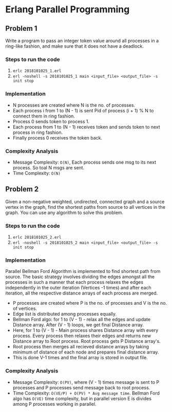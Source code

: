 # Erlang Parallel Programming

## Problem 1

Write a program to pass an integer token value around all processes in a ring-like fashion, and make sure that it does not have a deadlock.

### Steps to run the code

1. `erlc 2018101025_1.erl`
2. `erl -noshell -s 2018101025_1 main <input_file> <output_file> -s init stop`

### Implementation

- N processes are created where N is the no. of processes.
- Each process i from 1 to (N - 1) is sent Pid of process (i + 1) % N to connect them in ring fashion.
- Process 0 sends token to process 1.
- Each process from 1 to (N - 1) receives token and sends token to next process in ring fashion.
- Finally process 0 receives the token back.

### Complexity Analysis

- Message Complexity: `O(N)`, Each process sends one msg to its next process. So toal N msgs are sent.
- Time Complexity: `O(N)`

## Problem 2

Given a non-negative weighted, undirected, connected graph and a source vertex in the graph, find the shortest paths from source to all vertices in the graph. You can use any algorithm to solve this problem.

### Steps to run the code

1. `erlc 2018101025_2.erl`
2. `erl -noshell -s 2018101025_2 main <input_file> <output_file> -s init stop`

### Implementation

Parallel Bellman Ford Algorithm is implemented to find shortest path from source. The basic strategy involves dividing the edges amongst all the processes in such a manner that each process relaxes the edges independently in the outer iteration (Vertices -1 times) and after each iteration, all the respective distance arrays of each process are merged.

- P processes are created where P is the no. of processes and V is the no. of vertices.
- Edge list is distributed among processes equally.
- Bellman Ford algo: for 1 to (V - 1) - relax all the edges and update Distance array. After (V - 1) loops, we get final Distance array.
- Here, for 1 to (V - 1) - Main process shares Distance array with every process. Every process then relaxes their edges and returns new Distance array to Root process. Root process gets P Distance array's.
- Root process then merges all recieved distance arrays by taking minimum of distance of each node and prepares final distance array.
- This is done V-1 times and the final array is stored in output file.

### Complexity Analysis

- Message Complexity: `O(PV)`,
  where (V - 1) times message is sent to P processes and P processes send message back to root process.
- Time Complexity: `O(VE/P) + O(PV) * Avg message time`. Bellman Ford algo has `O(VE)` time complexity, but in parallel version E is divides among P processes working in parallel.
